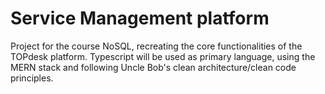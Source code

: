 # Service Management platform
 Project for the course NoSQL, recreating the core functionalities of the TOPdesk platform. Typescript will be used as primary language, using the MERN stack and following Uncle Bob's clean architecture/clean code principles. 
